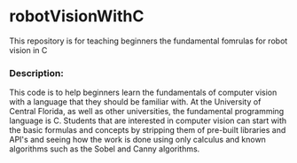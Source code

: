 # robotVisionWithC
This repository is for teaching beginners the fundamental fomrulas for robot vision in C

### Description:
This code is to help beginners learn the fundamentals of computer vision with a language that they should be familiar with. At the University of Central Florida, as well as other universities, the fundamental programming language is C. Students that are interested in computer vision can start with the basic formulas and concepts by stripping them of pre-built libraries and API's and seeing how the work is done using only calculus and known algorithms such as the Sobel and Canny algorithms.
